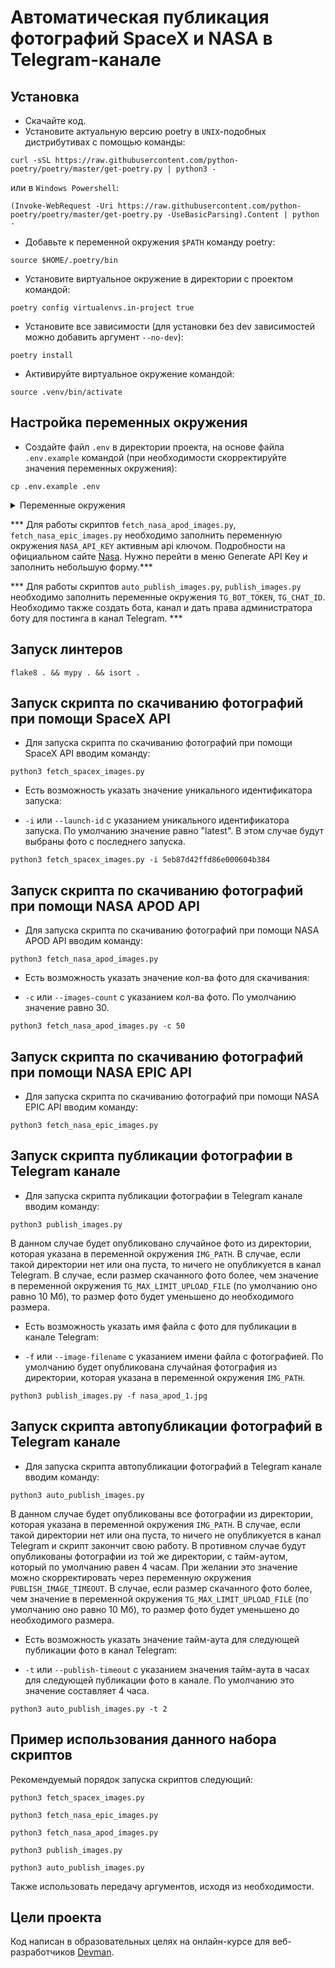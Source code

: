 # Автоматическая публикация фотографий SpaceX и NASA в Telegram-канале

## Установка

- Скачайте код.
- Установите актуальную версию poetry в `UNIX`-подобных дистрибутивах с помощью команды:
```
curl -sSL https://raw.githubusercontent.com/python-poetry/poetry/master/get-poetry.py | python3 -
```
или в `Windows Powershell`:
```
(Invoke-WebRequest -Uri https://raw.githubusercontent.com/python-poetry/poetry/master/get-poetry.py -UseBasicParsing).Content | python -
```
- Добавьте к переменной окружения `$PATH` команду poetry:
```
source $HOME/.poetry/bin
```
- Установите виртуальное окружение в директории с проектом командой:
```
poetry config virtualenvs.in-project true
```
- Установите все зависимости (для установки без dev зависимостей можно добавить аргумент `--no-dev`):
```
poetry install
```
- Активируйте виртуальное окружение командой: 
```
source .venv/bin/activate
```

## Настройка переменных окружения

- Cоздайте файл `.env` в директории проекта, на основе файла `.env.example` командой 
(при необходимости скорректируйте значения переменных окружения):
```
cp .env.example .env
```
<details>
  <summary>Переменные окружения</summary>
  <pre>
    IMG_PATH=images
    SPACE_X_URL=https://api.spacexdata.com
    SPACE_X_URI_LATEST=/v5/launches/latest
    SPACE_X_URI_LAUNCH_ID=/v5/launches/
    NASA_API_KEY=
    NASA_URL=https://api.nasa.gov
    NASA_URI_APOD=/planetary/apod
    NASA_URI_EPIC=/EPIC/api/natural/images
    NASA_URI_EPIC_ARCHIVE=/EPIC/archive/natural
    NASA_APOD_IMAGES_COUNT=30
    TIMEOUT=10
    RETRY_COUNT=5
    STATUS_FORCE_LIST=429,500,502,503,504
    ALLOWED_METHODS=HEAD,GET,OPTIONS
    TG_BOT_TOKEN=
    TG_CHAT_ID=
    TG_MAX_LIMIT_UPLOAD_FILE=10000000
    PUBLISH_IMAGE_TIMEOUT=4
  </pre>
</details>

*** Для работы скриптов `fetch_nasa_apod_images.py`, `fetch_nasa_epic_images.py` необходимо заполнить переменную окружения `NASA_API_KEY` активным api ключом. Подробности на официальном сайте [Nasa](https://api.nasa.gov/). Нужно перейти в меню Generate API Key и заполнить небольшую форму.***

*** Для работы скриптов `auto_publish_images.py`, `publish_images.py` необходимо заполнить переменные окружения `TG_BOT_TOKEN`, `TG_CHAT_ID`. Необходимо также создать бота, канал и дать права администратора боту для постинга в канал Telegram. ***

## Запуск линтеров

```
flake8 . && mypy . && isort .
```

## Запуск скрипта по скачиванию фотографий при помощи SpaceX API

- Для запуска скрипта по скачиванию фотографий при помощи SpaceX API вводим команду:
```
python3 fetch_spacex_images.py
```
- Есть возможность указать значение уникального идентификатора запуска:

- `-i` или `--launch-id` c указанием уникального идентификатора запуска. По умолчанию значение равно "latest". В этом случае будут выбраны фото с последнего запуска. 
```
python3 fetch_spacex_images.py -i 5eb87d42ffd86e000604b384
```

## Запуск скрипта по скачиванию фотографий при помощи NASA APOD API

- Для запуска скрипта по скачиванию фотографий при помощи NASA APOD API вводим команду:
```
python3 fetch_nasa_apod_images.py
```
- Есть возможность указать значение кол-ва фото для скачивания:

- `-с` или `--images-count` c указанием кол-ва фото. По умолчанию значение равно 30. 
```
python3 fetch_nasa_apod_images.py -c 50
```

## Запуск скрипта по скачиванию фотографий при помощи NASA EPIC API

- Для запуска скрипта по скачиванию фотографий при помощи NASA EPIC API вводим команду:
```
python3 fetch_nasa_epic_images.py
```

## Запуск скрипта публикации фотографии в Telegram канале

- Для запуска скрипта публикации фотографии в Telegram канале вводим команду:
```
python3 publish_images.py
```
В данном случае будет опубликовано случайное фото из директории, которая указана в переменной окружения `IMG_PATH`. В случае, если такой директории нет или она пуста, то ничего не опубликуется в канал Telegram.
В случае, если размер скачанного фото более, чем значение в переменной окружения `TG_MAX_LIMIT_UPLOAD_FILE` (по умолчанию оно равно 10 Мб), то размер фото будет уменьшено до необходимого размера.
- Есть возможность указать имя файла с фото для публикации в канале Telegram:

- `-f` или `--image-filename` c указанием имени файла с фотографией. По умолчанию будет опубликована случайная фотография из директории, которая указана в переменной окружения `IMG_PATH`.

```
python3 publish_images.py -f nasa_apod_1.jpg
```

## Запуск скрипта автопубликации фотографий в Telegram канале

- Для запуска скрипта автопубликации фотографий в Telegram канале вводим команду:
```
python3 auto_publish_images.py
```
В данном случае будет опубликованы все фотографии из директории, которая указана в переменной окружения `IMG_PATH`. В случае, если такой директории нет или она пуста, то ничего не опубликуется в канал Telegram и скрипт закончит свою работу.
В противном случае будут опубликованы фотографии из той же директории, с тайм-аутом, который по умолчанию равен 4 часам. При желании это значение можно скорректировать через переменную окружения `PUBLISH_IMAGE_TIMEOUT`.
В случае, если размер скачанного фото более, чем значение в переменной окружения `TG_MAX_LIMIT_UPLOAD_FILE` (по умолчанию оно равно 10 Мб), то размер фото будет уменьшено до необходимого размера.
- Есть возможность указать значение тайм-аута для следующей публикации фото в канал Telegram:

- `-t` или `--publish-timeout` c указанием значения тайм-аута в часах для следующей публикации фото в канале. По умолчанию это значение составляет 4 часа.

```
python3 auto_publish_images.py -t 2
```

## Пример использования данного набора скриптов

Рекомендуемый порядок запуска скриптов следующий:
```
python3 fetch_spacex_images.py
```
```
python3 fetch_nasa_epic_images.py
```
```
python3 fetch_nasa_apod_images.py
```
```
python3 publish_images.py 
```
```
python3 auto_publish_images.py 
```
Также использовать передачу аргументов, исходя из необходимости.

## Цели проекта
Код написан в образовательных целях на онлайн-курсе для веб-разработчиков [Devman](https://dvmn.org).
